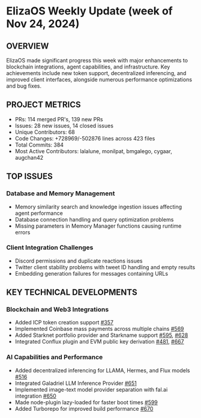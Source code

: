 # ElizaOS Weekly Update (week of Nov 24, 2024)

## OVERVIEW
ElizaOS made significant progress this week with major enhancements to blockchain integrations, agent capabilities, and infrastructure. Key achievements include new token support, decentralized inferencing, and improved client interfaces, alongside numerous performance optimizations and bug fixes.

## PROJECT METRICS
- PRs: 114 merged PR's, 139 new PRs
- Issues: 28 new issues, 14 closed issues
- Unique Contributors: 68
- Code Changes: +728969/-502876 lines across 423 files
- Total Commits: 384
- Most Active Contributors: lalalune, monilpat, bmgalego, cygaar, augchan42

## TOP ISSUES

### Database and Memory Management
- Memory similarity search and knowledge ingestion issues affecting agent performance
- Database connection handling and query optimization problems
- Missing parameters in Memory Manager functions causing runtime errors

### Client Integration Challenges
- Discord permissions and duplicate reactions issues
- Twitter client stability problems with tweet ID handling and empty results
- Embedding generation failures for messages containing URLs

## KEY TECHNICAL DEVELOPMENTS

### Blockchain and Web3 Integrations
- Added ICP token creation support [#357](https://github.com/elizaos/eliza/pull/357)
- Implemented Coinbase mass payments across multiple chains [#569](https://github.com/elizaos/eliza/pull/569)
- Added Starknet portfolio provider and Starkname support [#595](https://github.com/elizaos/eliza/pull/595), [#628](https://github.com/elizaos/eliza/pull/628)
- Integrated Conflux plugin and EVM public key derivation [#481](https://github.com/elizaos/eliza/pull/481), [#667](https://github.com/elizaos/eliza/pull/667)

### AI Capabilities and Performance
- Added decentralized inferencing for LLAMA, Hermes, and Flux models [#516](https://github.com/elizaos/eliza/pull/516)
- Integrated Galadriel LLM Inference Provider [#651](https://github.com/elizaos/eliza/pull/651)
- Implemented image-text model provider separation with fal.ai integration [#650](https://github.com/elizaos/eliza/pull/650)
- Made node-plugin lazy-loaded for faster boot times [#599](https://github.com/elizaos/eliza/pull/599)
- Added Turborepo for improved build performance [#670](https://github.com/elizaos/eliza/pull/670)